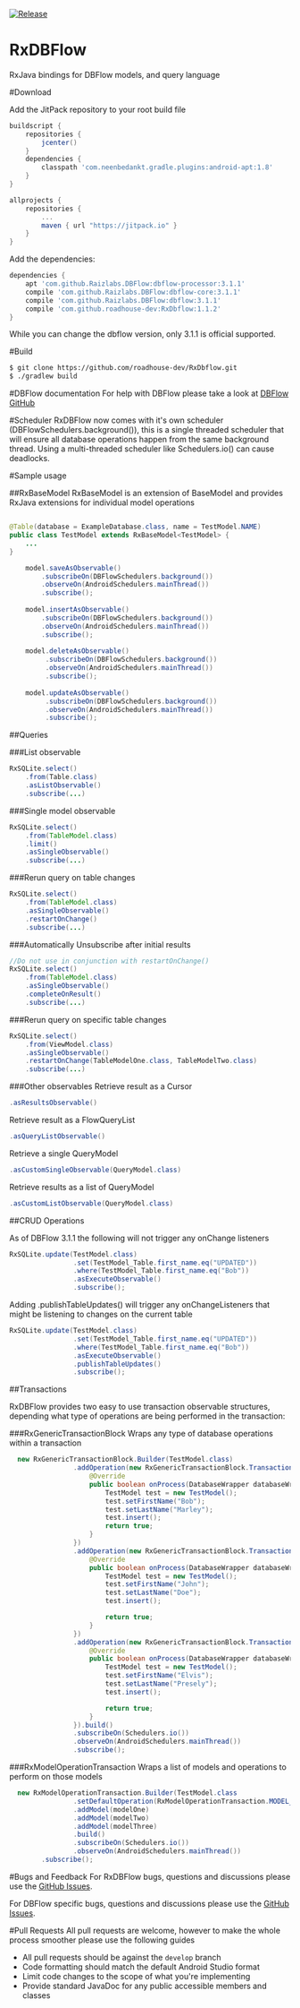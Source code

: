 
[![Release](https://jitpack.io/v/roadhouse-dev/RxDbflow.svg)](https://jitpack.io/#roadhouse-dev/RxDbflow)

# RxDBFlow
RxJava bindings for DBFlow models, and query language

#Download

Add the JitPack repository to your root build file

```groovy
buildscript {
    repositories {
        jcenter()
    }
    dependencies {
        classpath 'com.neenbedankt.gradle.plugins:android-apt:1.8'
    }
}

allprojects {
    repositories {
        ...
        maven { url "https://jitpack.io" }
    }
}
```


Add the dependencies:
```groovy
dependencies {
    apt 'com.github.Raizlabs.DBFlow:dbflow-processor:3.1.1'
    compile 'com.github.Raizlabs.DBFlow:dbflow-core:3.1.1'
    compile 'com.github.Raizlabs.DBFlow:dbflow:3.1.1'
    compile 'com.github.roadhouse-dev:RxDbflow:1.1.2'
}
```

While you can change the dbflow version, only 3.1.1 is official supported. 


#Build
```bash
$ git clone https://github.com/roadhouse-dev/RxDbflow.git
$ ./gradlew build
```

#DBFlow documentation
For help with DBFlow please take a look at [DBFlow GitHub](https://github.com/Raizlabs/DBFlow)

#Scheduler
RxDBFlow now comes with it's own scheduler (DBFlowSchedulers.background()), this is a single threaded scheduler that will ensure
all database operations happen from the same background thread. Using a multi-threaded scheduler like Schedulers.io() can cause deadlocks.


#Sample usage

##RxBaseModel
RxBaseModel is an extension of BaseModel and provides RxJava extensions for individual model operations 

```java

@Table(database = ExampleDatabase.class, name = TestModel.NAME)
public class TestModel extends RxBaseModel<TestModel> {
    ...
}
```


```java
    model.saveAsObservable()
        .subscribeOn(DBFlowSchedulers.background())
        .observeOn(AndroidSchedulers.mainThread())
        .subscribe();
        
    model.insertAsObservable()
        .subscribeOn(DBFlowSchedulers.background())
        .observeOn(AndroidSchedulers.mainThread())
        .subscribe();
        
    model.deleteAsObservable()
         .subscribeOn(DBFlowSchedulers.background())
         .observeOn(AndroidSchedulers.mainThread())
         .subscribe();
        
    model.updateAsObservable()
         .subscribeOn(DBFlowSchedulers.background())
         .observeOn(AndroidSchedulers.mainThread())
         .subscribe();       
```

##Queries

###List observable
```java
RxSQLite.select()
    .from(Table.class)
    .asListObservable()
    .subscribe(...)
```

###Single model observable

```java
RxSQLite.select()
    .from(TableModel.class)
    .limit()
    .asSingleObservable()
    .subscribe(...) 
```

###Rerun query on table changes

```java
RxSQLite.select()
    .from(TableModel.class)
    .asSingleObservable()
    .restartOnChange()
    .subscribe(...)
```

###Automatically Unsubscribe after initial results

```java
//Do not use in conjunction with restartOnChange()
RxSQLite.select()
    .from(TableModel.class)
    .asSingleObservable()
    .completeOnResult()
    .subscribe(...)
```


###Rerun query on specific table changes

```java
RxSQLite.select()
    .from(ViewModel.class)
    .asSingleObservable()
    .restartOnChange(TableModelOne.class, TableModelTwo.class)
    .subscribe(...)
```


###Other observables 
Retrieve result as a Cursor

```java
.asResultsObservable() 
```
Retrieve result as a FlowQueryList
```java
.asQueryListObservable()
```


Retrieve a single QueryModel
```java
.asCustomSingleObservable(QueryModel.class)
```


Retrieve results as a list of QueryModel
```java
.asCustomListObservable(QueryModel.class)
```



##CRUD Operations

As of DBFlow 3.1.1 the following will not trigger any onChange listeners
```java
RxSQLite.update(TestModel.class)
                .set(TestModel_Table.first_name.eq("UPDATED"))
                .where(TestModel_Table.first_name.eq("Bob"))
                .asExecuteObservable()
                .subscribe();
 ```

Adding .publishTableUpdates() will trigger any onChangeListeners that might be listening to changes on the current table

```java
RxSQLite.update(TestModel.class)
                .set(TestModel_Table.first_name.eq("UPDATED"))
                .where(TestModel_Table.first_name.eq("Bob"))
                .asExecuteObservable()
                .publishTableUpdates()
                .subscribe();
 ```

##Transactions

RxDBFlow provides two easy to use transaction observable structures, depending what type of operations are being performed in the transaction:

###RxGenericTransactionBlock
Wraps any type of database operations within a transaction

```java
  new RxGenericTransactionBlock.Builder(TestModel.class)
                .addOperation(new RxGenericTransactionBlock.TransactionOperation() {
                    @Override
                    public boolean onProcess(DatabaseWrapper databaseWrapper) {
                        TestModel test = new TestModel();
                        test.setFirstName("Bob");
                        test.setLastName("Marley");
                        test.insert();
                        return true;
                    }
                })
                .addOperation(new RxGenericTransactionBlock.TransactionOperation() {
                    @Override
                    public boolean onProcess(DatabaseWrapper databaseWrapper) {
                        TestModel test = new TestModel();
                        test.setFirstName("John");
                        test.setLastName("Doe");
                        test.insert();

                        return true;
                    }
                })
                .addOperation(new RxGenericTransactionBlock.TransactionOperation() {
                    @Override
                    public boolean onProcess(DatabaseWrapper databaseWrapper) {
                        TestModel test = new TestModel();
                        test.setFirstName("Elvis");
                        test.setLastName("Presely");
                        test.insert();

                        return true;
                    }
                }).build()
                .subscribeOn(Schedulers.io())
                .observeOn(AndroidSchedulers.mainThread())
                .subscribe();
```

###RxModelOperationTransaction
Wraps a list of models and operations to perform on those models

```java
  new RxModelOperationTransaction.Builder(TestModel.class
                .setDefaultOperation(RxModelOperationTransaction.MODEL_OPERATION_INSERT)
                .addModel(modelOne)
                .addModel(modelTwo)
                .addModel(modelThree)
                .build()
                .subscribeOn(Schedulers.io())
                .observeOn(AndroidSchedulers.mainThread())
        .subscribe();
```



#Bugs and Feedback
For RxDBFlow bugs, questions and discussions please use the [GitHub Issues](https://github.com/roadhouse-dev/RxDbflow/issues).

For DBFlow specific bugs, questions and discussions please use the [GitHub Issues](https://github.com/Raizlabs/DBFlow/issues).

#Pull Requests
All pull requests are welcome, however to make the whole process smoother please use the following guides

* All pull requests should be against the ```develop``` branch
* Code formatting should match the default Android Studio format
* Limit code changes to the scope of what you're implementing
* Provide standard JavaDoc for any public accessible members and classes
